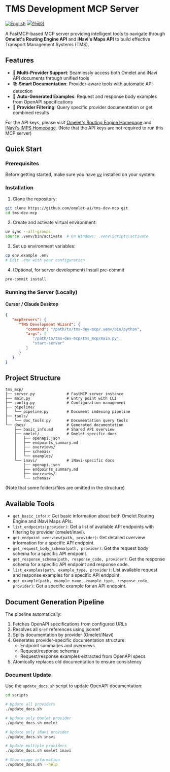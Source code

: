 # TMS Development MCP Server

[![English](https://img.shields.io/badge/lang-English-blue.svg)](README.md) [![한국어](https://img.shields.io/badge/언어-한국어-orange.svg)](README.ko.md)

A FastMCP-based MCP server providing intelligent tools to navigate through **Omelet's Routing Engine API** and **iNavi's Maps API** to build effective Transport Management Systems (TMS).

## Features

- 🚀 **Multi-Provider Support**: Seamlessly access both Omelet and iNavi API documents through unified tools
- 📚 **Smart Documentation**: Provider-aware tools with automatic API detection
- 🔄 **Auto-Generated Examples**: Request and response body examples from OpenAPI specifications
- 🎯 **Provider Filtering**: Query specific provider documentation or get combined results

For the API keys, please visit [Omelet's Routing Engine Homepage](https://routing.oaasis.cc/) and [iNavi's iMPS Homepage](https://mapsapi.inavisys.com/).
(Note that the API keys are not required to run this MCP server)


## Quick Start

### Prerequisites

Before getting started, make sure you have [uv](https://docs.astral.sh/uv/getting-started/installation/) installed on your system:

### Installation

1. Clone the repository:
```bash
git clone https://github.com/omelet-ai/tms-dev-mcp.git
cd tms-dev-mcp
```

2. Create and activate virtual environment:
```bash
uv sync --all-groups
source .venv/bin/activate  # On Windows: .venv\Scripts\activate
```

3. Set up environment variables:
```bash
cp env.example .env
# Edit .env with your configuration
```

4. (Optional, for server development) Install pre-commit
```bash
pre-commit install
```

### Running the Server (Locally)

#### Cursor / Claude Desktop
```json
{
   "mcpServers": {
      "TMS Development Wizard": {
         "command": "/path/to/tms-dev-mcp/.venv/bin/python",
         "args": [
            "/path/to/tms-dev-mcp/tms_mcp/main.py",
            "start-server"
         ]
      }
   }
}
```

## Project Structure

```
tms_mcp/
├── server.py              # FastMCP server instance
├── main.py                # Entry point with CLI
├── config.py              # Configuration management
├── pipeline/
│   └── pipeline.py        # Document indexing pipeline
├── tools/
│   └── doc_tools.py       # Documentation query tools
└── docs/                  # Generated documentation
    ├── basic_info.md      # Shared API overview
    ├── omelet/            # Omelet-specific docs
    │   ├── openapi.json
    │   ├── endpoints_summary.md
    │   ├── overviews/
    │   ├── schemas/
    │   └── examples/
    └── inavi/             # iNavi-specific docs
        ├── openapi.json
        ├── endpoints_summary.md
        ├── overviews/
        └── schemas/
```

(Note that some folders/files are omitted in the structure)

## Available Tools

- `get_basic_info()`: Get basic information about both Omelet Routing Engine and iNavi Maps APIs.
- `list_endpoints(provider)`: Get a list of available API endpoints with filtering by provider (omelet/inavi).
- `get_endpoint_overview(path, provider)`: Get detailed overview information for a specific API endpoint.
- `get_request_body_schema(path, provider)`: Get the request body schema for a specific API endpoint.
- `get_response_schema(path, response_code, provider)`: Get the response schema for a specific API endpoint and response code.
- `list_examples(path, example_type, provider)`: List available request and response examples for a specific API endpoint.
- `get_example(path, example_name, example_type, response_code, provider)`: Get a specific example for an API endpoint.


## Document Generation Pipeline

The pipeline automatically:
1. Fetches OpenAPI specifications from configured URLs
2. Resolves all `$ref` references using jsonref
3. Splits documentation by provider (Omelet/iNavi)
4. Generates provider-specific documentation structure:
   - Endpoint summaries and overviews
   - Request/response schemas
   - Request/response examples extracted from OpenAPI specs
5. Atomically replaces old documentation to ensure consistency

### Document Update

Use the `update_docs.sh` script to update OpenAPI documentation:

```bash
cd scripts

# Update all providers
./update_docs.sh

# Update only Omelet provider
./update_docs.sh omelet

# Update only iNavi provider
./update_docs.sh inavi

# Update multiple providers
./update_docs.sh omelet inavi

# Show usage information
./update_docs.sh --help
```
